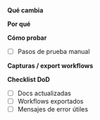 **Qué cambia**


**Por qué**


**Cómo probar**
- [ ] Pasos de prueba manual


**Capturas / export workflows**


**Checklist DoD**
- [ ] Docs actualizadas
- [ ] Workflows exportados
- [ ] Mensajes de error útiles